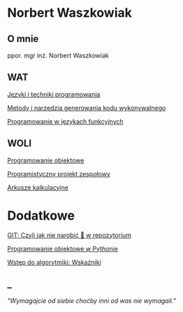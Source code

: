 # Norbert Waszkowiak

## O mnie
ppor. mgr inż. Norbert Waszkowiak

## WAT
[Języki i techniki programowania](https://kajkitsu.github.io/jtp/)

[Metody i narzędzia generowania kodu wykonywalnego](https://kajkitsu.github.io/mng/)

[Programowanie w językach funkcyjnych](https://kajkitsu.github.io/pjf/)

## WOLI
[Programowanie obiektowe](https://kajkitsu.github.io/po/)

[Programistyczny projekt zespołowy](https://kajkitsu.github.io/ppz/)

[Arkusze kalkulacyjne](kajkitsu.github.io/maturaarkusze)

# Dodatkowe
[GIT: Czyli jak nie narobić 💩 w repozytorium](https://kajkitsu.github.io/git/)

[Programowanie obiektowe w Pythonie](https://kajkitsu.github.io/po_python_speed/)

[Wstęp do algorytmiki: Wskaźniki](https://kajkitsu.github.io/wda_wskazniki)

## _
*"Wymagajcie od siebie choćby inni od was nie wymagali."*
